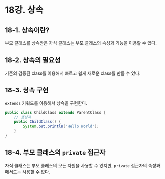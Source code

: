 # 18강. 상속

## 18-1. 상속이란?

부모 클래스를 상속받은 자식 클래스는 부모 클래스의 속성과 기능을 이용할 수 있다.



## 18-2. 상속의 필요성

기존의 검증된 class를 이용해서 빠르고 쉽게 새로운 class를 만들 수 있다.



## 18-3. 상속 구현

`extends` 키워드를 이용해서 상속을 구현한다.

```java
public class ChildClass extends ParentClass {
    // 생성자
    public ChildClass() {
        System.out.println("Hello World");
    }
}
```



## 18-4. 부모 클래스의 `private` 접근자

자식 클래스는 부모 클래스의 모든 자원을 사용할 수 있지만, `private` 접근자의 속성과 메서드는 사용할 수 없다.

